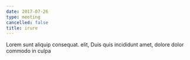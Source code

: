 ```yaml
---
date: 2017-07-26
type: meeting
cancelled: false
title: irure
---
```

Lorem sunt aliquip consequat. elit, Duis quis incididunt amet, dolore dolor commodo in culpa